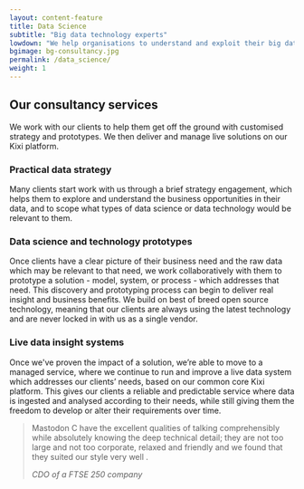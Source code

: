 ```yaml
---
layout: content-feature
title: Data Science
subtitle: "Big data technology experts"
lowdown: "We help organisations to understand and exploit their big data opportunities. We have developed technology solutions and platforms to identify and maximise the potential impact of data."
bgimage: bg-consultancy.jpg
permalink: /data_science/
weight: 1
---
```

## Our consultancy services
We work with our clients to help them get off the ground with customised strategy and prototypes. We then deliver and manage live solutions on our Kixi platform.

### Practical data strategy
Many clients start work with us through a brief strategy engagement, which helps them to explore and understand the business opportunities in their data, and to scope what types of data science or data technology would be relevant to them.

### Data science and technology prototypes
Once clients have a clear picture of their business need and the raw data which may be relevant to that need, we work collaboratively with them to prototype a solution - model, system, or process - which addresses that need. This discovery and prototyping process can begin to deliver real insight and business benefits. We build on best of breed open source technology, meaning that our clients are always using the latest technology and are never locked in with us as a single vendor.

### Live data insight systems
Once we've proven the impact of a solution, we’re able to move to a managed service, where we continue to run and improve a live data system which addresses our clients’ needs, based on our common core Kixi platform. This gives our clients a reliable and predictable service where data is ingested and analysed according to their needs, while still giving them the freedom to develop or alter their requirements over time.

><p>Mastodon C have the excellent qualities of talking comprehensibly while absolutely knowing the deep technical detail; they are not too large and not too corporate, relaxed and friendly and we found that they suited our style very well .</p>
><cite>CDO of a FTSE 250 company</cite>
